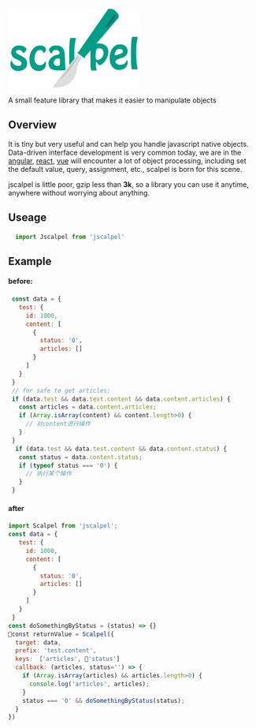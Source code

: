 
![](./logo/logox3.png)

A small feature library that makes it easier to manipulate objects
## Overview

It is tiny but very useful and can help you handle javascript native objects. Data-driven interface development is very common today, we are in the [angular](https://github.com/angular/angular), [react](http://www.github.com/facebook/react), [vue](http://www.github.com/vuejs/vue) will encounter a lot of object processing, including set the default value, query, assignment, etc., scalpel is born for this scene.

jscalpel is little poor, gzip less than **3k**, so a library you can use it anytime, anywhere without worrying about anything.

## Useage

```javascript
  import Jscalpel from 'jscalpel'
```

## Example

#### before:

```javascript
 const data = {
   test: {
     id: 1000,
     content: [
       {
         status: '0',
         articles: []
       }
     ]
   }
 }
 // for safe to get articles;
 if (data.test && data.test.content && data.content.articles) {
   const articles = data.content.articles;
   if (Array.isArray(content) && content.length>0) {
     // 对content进行操作
   }
 }
  if (data.test && data.test.content && data.content.status) {
   const status = data.content.status;
   if (typeof status === '0') {
     // 执行某个操作
   }
 }
```

#### after

```javascript
import Scalpel from 'jscalpel';
const data = {
   test: {
     id: 1000,
     content: [
       {
         status: '0',
         articles: []
       }
     ]
   }
 }
const doSomethingByStatus = (status) => {} 
const returnValue = Scalpel({
  target: data,
  prefix: 'test.content',
  keys: ［'articles', 'status']
  callback: (articles, status='') => {
    if (Array.isArray(articles) && articles.length>0) {
      console.log('articles', articles);
    }
    status === '0' && doSomethingByStatus(status);
  }
})
```

